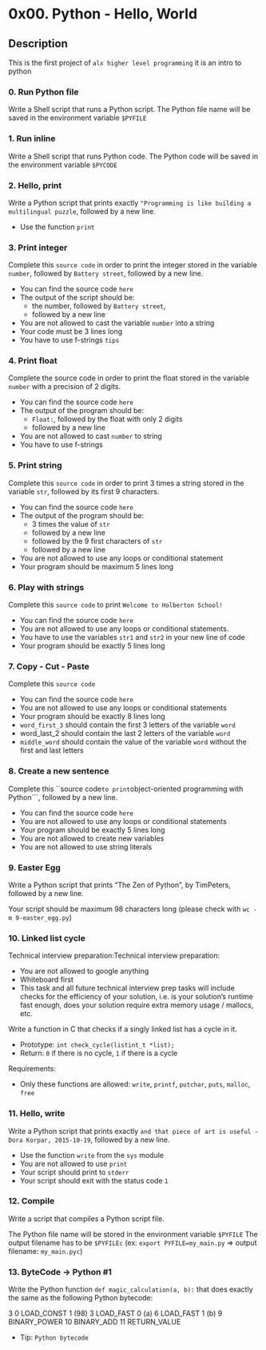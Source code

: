 # 0x00. Python - Hello, World

## Description

This is the first project of ```alx higher level programming``` it is an intro to python

### 0. Run Python file

Write a Shell script that runs a Python script.
The Python file name will be saved in the environment variable ```$PYFILE```

### 1. Run inline

Write a Shell script that runs Python code.
The Python code will be saved in the environment variable ```$PYCODE```

### 2. Hello, print

Write a Python script that prints exactly ```"Programming is like building a multilingual puzzle```, followed by a new line.

* Use the function ```print```

### 3. Print integer

Complete this ``source code`` in order to print the integer stored in the variable ```number```, followed by ```Battery street```, followed by a new line.

* You can find the source code ``here``
* The output of the script should be:
	* the number, followed by ```Battery street```,
	* followed by a new line
* You are not allowed to cast the variable ```number``` into a string
* Your code must be 3 lines long
* You have to use f-strings ```tips```

### 4. Print float

Complete the source code in order to print the float stored in the variable ```number``` with a precision of 2 digits.

* You can find the source code ``here``
* The output of the program should be:
	* ```Float:```, followed by the float with only 2 digits
	* followed by a new line
* You are not allowed to cast ```number``` to string
* You have to use f-strings

### 5. Print string

Complete this ``source code`` in order to print 3 times a string stored in the variable ```str```, followed by its first 9 characters.

* You can find the source code ``here``
* The output of the program should be:
	* 3 times the value of ```str```
	* followed by a new line
	* followed by the 9 first characters of ```str```
	* followed by a new line
* You are not allowed to use any loops or conditional statement
* Your program should be maximum 5 lines long

### 6. Play with strings

Complete this ``source code`` to print ```Welcome to Holberton School!```

* You can find the source code ``here``
* You are not allowed to use any loops or conditional statements.
* You have to use the variables ```str1``` and ```str2``` in your new line of code
* Your program should be exactly 5 lines long

### 7. Copy - Cut - Paste

Complete this ``source code``

* You can find the source code ``here``
* You are not allowed to use any loops or conditional statements
* Your program should be exactly 8 lines long
* ```word_first_3``` should contain the first 3 letters of the variable ```word```
* word_last_2 should contain the last 2 letters of the variable ```word```
* ```middle_word``` should contain the value of the variable ```word``` without the first and last letters

### 8. Create a new sentence

Complete this ``source code``` to print ```object-oriented programming with Python```, followed by a new line.

* You can find the source code ``here``
* You are not allowed to use any loops or conditional statements
* Your program should be exactly 5 lines long
* You are not allowed to create new variables
* You are not allowed to use string literals

### 9. Easter Egg

Write a Python script that prints “The Zen of Python”, by TimPeters, followed by a new line.

Your script should be maximum 98 characters long (please check with ```wc -m 9-easter_egg.py```)

### 10. Linked list cycle

Technical interview preparation:Technical interview preparation:

* You are not allowed to google anything
* Whiteboard first
* This task and all future technical interview prep tasks will include checks for the efficiency of your solution, i.e. is your solution’s runtime fast enough, does your solution require extra memory usage / mallocs, etc.

Write a function in C that checks if a singly linked list has a cycle in it.

* Prototype: ```int check_cycle(listint_t *list);```
* Return: ```0``` if there is no cycle, ```1``` if there is a cycle

Requirements:
* Only these functions are allowed: ```write```, ```printf```, ```putchar```, ```puts```, ```malloc```, ```free```

### 11. Hello, write

Write a Python script that prints exactly ```and that piece of art is useful - Dora Korpar, 2015-10-19```, followed by a new line.

* Use the function ```write``` from the ```sys``` module
* You are not allowed to use ```print```
* Your script should print to ```stderr```
* Your script should exit with the status code ```1```

### 12. Compile

Write a script that compiles a Python script file.

The Python file name will be stored in the environment variable ```$PYFILE```
The output filename has to be ```$PYFILEc``` (ex: ```export PYFILE=my_main.py``` => output filename: ```my_main.pyc```)

### 13. ByteCode -> Python #1

Write the Python function ```def magic_calculation(a, b):``` that does exactly the same as the following Python bytecode:

  3           0 LOAD_CONST               1 (98)
              3 LOAD_FAST                0 (a)
              6 LOAD_FAST                1 (b)
              9 BINARY_POWER
             10 BINARY_ADD
             11 RETURN_VALUE

* Tip: ```Python bytecode```
